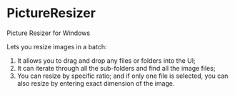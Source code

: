 # PictureResizer
Picture Resizer for Windows

Lets you resize images in a batch:
1. It allows you to drag and drop any files or folders into the UI;
2. It can iterate through all the sub-folders and find all the image files;
3. You can resize by specific ratio; and if only one file is selected, you can also resize by entering exact dimension of the image.
